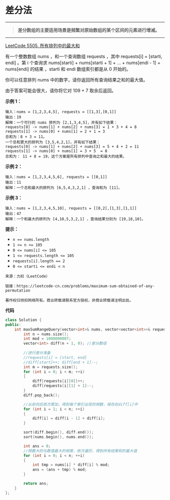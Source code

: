 # **差分法**


---
>**差分数组的主要适用场景是频繁对原始数组的某个区间的元素进行增减。**

---



[LeetCode 5505. 所有排列中的最大和](https://leetcode-cn.com/problems/maximum-sum-obtained-of-any-permutation/)

有一个整数数组 nums ，和一个查询数组 requests ，其中 requests[i] = [starti, endi] 。第 i 个查询求 nums[starti] + nums[starti + 1] + ... + nums[endi - 1] + nums[endi] 的结果 ，starti 和 endi 数组索引都是从 0 开始的。

你可以任意排列 nums 中的数字，请你返回所有查询结果之和的最大值。

由于答案可能会很大，请你将它对 109 + 7 取余后返回。


**示例 1：**
```
输入：nums = [1,2,3,4,5], requests = [[1,3],[0,1]]
输出：19
解释：一个可行的 nums 排列为 [2,1,3,4,5]，并有如下结果：
requests[0] -> nums[1] + nums[2] + nums[3] = 1 + 3 + 4 = 8
requests[1] -> nums[0] + nums[1] = 2 + 1 = 3
总和为：8 + 3 = 11。
一个总和更大的排列为 [3,5,4,2,1]，并有如下结果：
requests[0] -> nums[1] + nums[2] + nums[3] = 5 + 4 + 2 = 11
requests[1] -> nums[0] + nums[1] = 3 + 5  = 8
总和为： 11 + 8 = 19，这个方案是所有排列中查询之和最大的结果。
```

**示例 2：**
```
输入：nums = [1,2,3,4,5,6], requests = [[0,1]]
输出：11
解释：一个总和最大的排列为 [6,5,4,3,2,1] ，查询和为 [11]。
```

**示例 3：**
```
输入：nums = [1,2,3,4,5,10], requests = [[0,2],[1,3],[1,1]]
输出：47
解释：一个和最大的排列为 [4,10,5,3,2,1] ，查询结果分别为 [19,18,10]。
```
**提示：**
- `n == nums.length`
- `1 <= n <= 105`
- `0 <= nums[i] <= 105`
- `1 <= requests.length <= 105`
- `requests[i].length == 2`
- `0 <= starti <= endi < n`


```
来源：力扣（LeetCode）

链接：https://leetcode-cn.com/problems/maximum-sum-obtained-of-any-permutation

著作权归领扣网络所有。商业转载请联系官方授权，非商业转载请注明出处。
```
**代码**

```c++
class Solution {
public:
    int maxSumRangeQuery(vector<int>& nums, vector<vector<int>>& requests) {
        int n = nums.size();
        int mod = 1000000007;
        vector<int> diff(n + 1, 0); //差分数组
        
        //进行差分准备
        //requests[i] = [start, end]
        //diff[start]++; diff[end + 1]--;
        int m = requests.size();
        for (int i = 0; i < m; ++i)
        {
            diff[requests[i][0]]++;
            diff[requests[i][1] + 1]--;
        }
        diff.pop_back();

        //从前向后依次累加，得到每个索引出现的频数，保存在diff[i]中
        for (int i = 1; i < n; ++i)
        {
            diff[i] = diff[i - 1] + diff[i];
        }

        sort(diff.begin(), diff.end());
        sort(nums.begin(), nums.end());

        int ans = 0;
        //频数大的与数值最大的相乘，依次遍历，得到所有结果和的最大值
        for (int i = 0; i < n; ++i)
        {
            int tmp = nums[i] * diff[i] % mod;
            ans = (ans + tmp) % mod;
        }

        return ans;
    }
};


```



